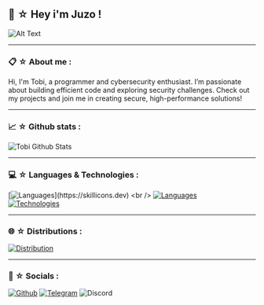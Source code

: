 ## 🍜 ☆ Hey i'm Juzo !

![Alt Text](https://i.imgur.com/8Nghoz5.gif)

-----

### 📋 ☆ About me :
Hi, I'm Tobi, a programmer and cybersecurity enthusiast. I’m passionate about building efficient code and exploring security challenges. Check out my projects and join me in creating secure, high-performance solutions!

-----

### 📈 ☆ Github stats : 
![Tobi Github Stats](https://github-readme-stats.vercel.app/api?username=softwaretobi&show=reviews,discussions_started,discussions_answered,prs_merged,prs_merged_percentage&show_icons=true&theme=transparent&text_color=c0deff&title_color=006FEE&icons_color=006FEE&locale=en&custom_title=Tobi%20Stats)

-----

### 💻 ☆ Languages & Technologies :

[![Languages](https://skillicons.dev/icons?i=js,python,go,cpp,)](https://skillicons.dev) <br />
[![Languages](https://skillicons.dev/icons?i=html,css,php,c)](https://skillicons.dev) <br />
[![Technologies](https://skillicons.dev/icons?i=git,github,postman,docker)](https://skillicons.dev)

-----

### 🌐 ☆ Distributions :

[![Distribution](https://skillicons.dev/icons?i=windows,mint,kali,ubuntu,debian)](https://skillicons.dev) <br />

-----

### 📲 ☆ Socials :
[![Github](https://img.shields.io/badge/GitHub-100000?style=for-the-badge&logo=github&logoColor=white)](https://github.com/softwaretobi)
[![Telegram](https://img.shields.io/badge/Telegram-2CA5E0?style=for-the-badge&logo=telegram&logoColor=white)](https://t.me/payforsmurf)
![Discord](https://img.shields.io/badge/Discord-7289DA?style=for-the-badge&logo=discord&logoColor=white)
